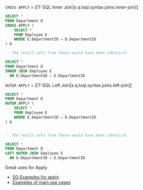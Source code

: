 

`CROSS APPLY` = [[T-SQL Inner Join|s.q.tsql.syntax.joins.inner-join]]

```sql
SELECT *
FROM Department D
CROSS APPLY (
    SELECT *
    FROM Employee E
    WHERE E.DepartmentID = D.DepartmentID
) A

-- The result sets from these would have been identical

SELECT *
FROM Department D
INNER JOIN Employee E
  ON D.DepartmentID = E.DepartmentID
```

`OUTER APPLY` = [[T-SQL Left Join|s.q.tsql.syntax.joins.left-join]]

```sql
SELECT *
FROM Department D
OUTER APPLY (
    SELECT *
    FROM Employee E
    WHERE E.DepartmentID = D.DepartmentID
) A


-- The result sets from these would have been identical

SELECT *
FROM Department D
LEFT OUTER JOIN Employee E
  ON D.DepartmentID = E.DepartmentID
```

Great uses for Apply

- [SO Examples for apply](https://stackoverflow.com/questions/9275132/real-life-example-when-to-use-outer-cross-apply-in-sql)
- [Examples of main use cases](https://riptutorial.com/sql/example/8323/cross-apply-and-outer-apply-basics)
